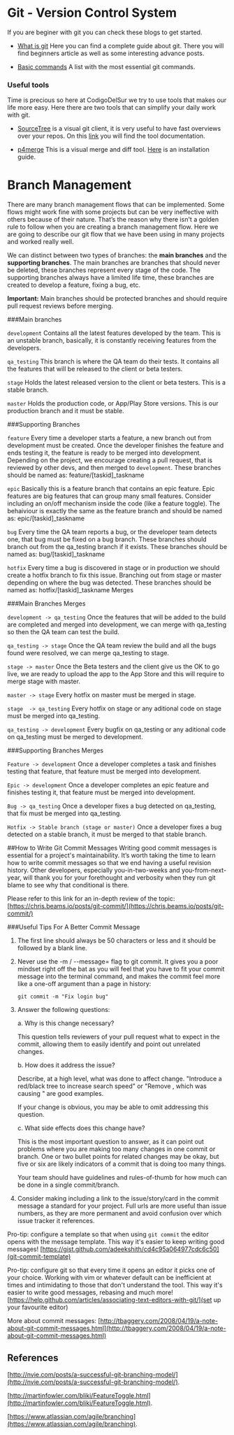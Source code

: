 # Git - Version Control System

If you are beginer with git you can check these blogs to get started.

* [What is git](https://www.atlassian.com/git/tutorials/what-is-git) Here you can find a complete guide about git. There you will find beginners article as well as some interesting advance posts.

* [Basic commands](http://rogerdudler.github.io/git-guide/) A list with the most essential git commands.

### Useful tools

Time is precious so here at CodigoDelSur we try to use tools that makes our life more easy. Here there are two tools that can simplify your daily work with git.

* [SourceTree](https://www.sourcetreeapp.com)  is a visual git client, it is very useful to have fast overviews over your repos. On this [link](https://confluence.atlassian.com/get-started-with-sourcetree?_ga=1.261810574.2009675791.1460052474) you will find the tool documentation.

* [p4merge](https://www.perforce.com/product/components/perforce-visual-merge-and-diff-tools) This is a visual merge and diff tool. [Here](https://gist.github.com/tony4d/3454372) is an installation guide.

# Branch Management
There are many branch management flows that can be implemented. Some flows might work fine with some projects but can be very ineffective with others because of their nature. That’s the reason why there isn't a golden rule to follow when you are creating a branch management flow. Here we are going to describe our git flow that we have been using in many projects and worked really well.


We can distinct between two types of branches: the **main branches** and the **supporting branches**. The main branches are branches that should never be deleted, these branches represent every stage of the code. The supporting branches always have a limited life time, these branches are created to develop a feature, fixing a bug, etc.

**Important:** Main branches should be protected branches and should require pull request reviews before merging.

###Main branches

`development` Contains all the latest features developed by the team. This is an unstable branch, basically, it is constantly receiving features from the developers.

`qa_testing` This branch is where the QA team do their tests. It contains all the features that will be released to the client or beta testers.

`stage` Holds the latest released version to the client or beta testers. This is a stable branch.

`master` Holds the production code, or App/Play Store versions. This is our production branch and it must be stable.

###Supporting Branches

`feature` Every time a developer starts a feature, a new branch out from development must be created. Once the developer finishes the feature and ends testing it, the feature is ready to be merged into development. Depending on the project, we encourage creating a pull request, that is reviewed by other devs, and then merged to `development`.
These branches should be named as:
feature/[taskid]_taskname

`epic` Basically this is a feature branch that contains an epic feature. Epic features are big features that can group many small features. Consider including an on/off mechanism inside the code (like a feature toggle). The behaiviour is exactly the same as the feature branch and should be named as:
epic/[taskid]_taskname

`bug` Every time the QA team reports a bug, or the developer team detects one, that bug must be fixed on a bug branch. These branches should branch out from the qa_testing branch if it exists.
These branches should be named as:
bug/[taskid]_taskname

`hotfix` Every time a bug is discovered in stage or in production we should create a hotfix branch to fix this issue. Branching out from stage or master depending on where the bug was detected.
These branches should be named as:
hotfix/[taskid]_taskname
Merges


###Main Branches Merges


`development -> qa_testing` Once the features that will be added to the build are completed and merged into development, we can merge with qa_testing so then the QA team can test the build.

`qa_testing -> stage` Once the QA team review the build and all the bugs found were resolved, we can merge qa_testing to stage.

`stage -> master` Once the Beta testers and the client give us the OK to go live, we are ready to upload the app to the App Store and this will require to merge stage with master.

`master -> stage` Every hotfix on master must be merged in stage.

`stage  -> qa_testing` Every hotfix on stage or any aditional code on stage must be merged into qa_testing.

`qa_testing -> development` Every bugfix on qa_testing or any aditional code on qa_testing must be merged to development.


###Supporting Branches Merges

`Feature -> development` Once a developer completes a task and finishes testing that feature, that feature must be merged into development.

`Epic -> development` Once a developer completes an epic feature and finishes testing it, that feature must be merged into development.

`Bug -> qa_testing` Once a developer fixes a bug detected on qa_testing, that fix must be merged into qa_testing.

`Hotfix -> Stable branch (stage or master)` Once a developer fixes a bug detected on a stable branch, it must be merged to that stable branch.

##How to Write Git Commit Messages
Writing good commit messages is essential for a project's maintainability. It’s worth taking the time to learn how to write commit messages so that we end having a useful revision history.
Other developers, especially you-in-two-weeks and you-from-next-year, will thank you for your forethought and verbosity when they run git blame to see why that conditional is there.

Please refer to this link for an in-depth review of the topic: [https://chris.beams.io/posts/git-commit/](https://chris.beams.io/posts/git-commit/)

###Useful Tips For A Better Commit Message
1. The first line should always be 50 characters or less and it should be followed by a blank line.
2. Never use the -m <msg> / --message=<msg> flag to git commit.
	It gives you a poor mindset right off the bat as you will feel that you have to fit your commit message into the terminal command, and makes the commit feel more like a one-off argument than a page in history:

	`git commit -m "Fix login bug"`

3. Answer the following questions:

	a. Why is this change necessary?

	This question tells reviewers of your pull request what to expect in the commit, allowing them to easily identify and point out unrelated changes.

	b. How does it address the issue?

	Describe, at a high level, what was done to affect change. "Introduce a red/black tree to increase search speed" or "Remove <troublesome gem X>, which was causing <specific description of issue introduced by gem>" are good examples.

	If your change is obvious, you may be able to omit addressing this question.

	c. What side effects does this change have?

	This is the most important question to answer, as it can point out problems where you are making too many changes in one commit or branch. One or two bullet points for related changes may be okay, but five or six are likely indicators of a commit that is doing too many things.

	Your team should have guidelines and rules-of-thumb for how much can be done in a single commit/branch.

4. Consider making including a link to the issue/story/card in the commit message a standard for your project. Full urls are more useful than issue numbers, as they are more permanent and avoid confusion over which issue tracker it references.


Pro-tip: configure a template so that when using `git commit` the editor opens with the message template. This way it's easier to keep writing good messages! [https://gist.github.com/adeekshith/cd4c95a064977cdc6c50](git-commit-template)

Pro-tip: configure git so that every time it opens an editor it picks one of your choice. Working with vim or whatever default can be inefficient at times and intimidating to those that don't understand the tool. This way it's easier to write good messages, rebasing and much more! [https://help.github.com/articles/associating-text-editors-with-git/](set up your favourite editor)

More about commit messages: [http://tbaggery.com/2008/04/19/a-note-about-git-commit-messages.html](http://tbaggery.com/2008/04/19/a-note-about-git-commit-messages.html)

## References

[http://nvie.com/posts/a-successful-git-branching-model/](http://nvie.com/posts/a-successful-git-branching-model/).

[http://martinfowler.com/bliki/FeatureToggle.html](http://martinfowler.com/bliki/FeatureToggle.html).

[https://www.atlassian.com/agile/branching](https://www.atlassian.com/agile/branching).


